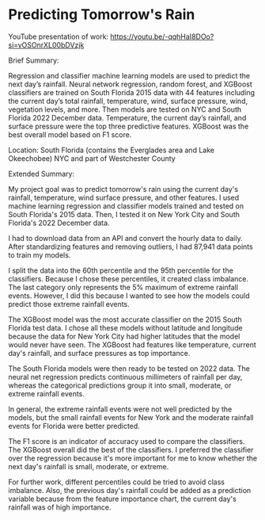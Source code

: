 # Predicting Tomorrow's Rain

YouTube presentation of work: https://youtu.be/-qqhHaI8DOo?si=vOSOnrXL00bDVzjk

Brief Summary: 

Regression and classifier machine learning models are used to predict the next day’s rainfall. Neural network regression, random forest, and XGBoost classifiers are trained on South Florida 2015 data with 44 features including the current day’s total rainfall, temperature, wind, surface pressure, wind, vegetation levels, and more. Then models are tested on NYC and South Florida 2022 December data. Temperature, the current day’s rainfall, and surface pressure were the top three predictive features. XGBoost was the best overall model based on F1 score.

Location:
South Florida (contains the Everglades area and Lake Okeechobee)
NYC and part of Westchester County

Extended Summary:

My project goal was to predict tomorrow's rain using the current day's rainfall, temperature, wind surface pressure, and other features. I used machine learning regression and classifier models trained and tested on South Florida's 2015 data. Then, I tested it on New York City and South Florida's 2022 December data. 

I had to download data from an API and convert the hourly data to daily. After standardizing features and removing outliers, I had 87,941 data points to train my models. 

I split the data into the 60th percentile and the 95th percentile for the classifiers. Because I chose these percentiles, it created class imbalance. The last category only represents the 5% maximum of extreme rainfall events. However, I did this because I wanted to see how the models could predict those extreme rainfall events. 

The XGBoost model was the most accurate classifier on the 2015 South Florida test data. I chose all these models without latitude and longitude because the data for New York City had higher latitudes that the model would never have seen. The XGBoost had features like temperature, current day's rainfall, and surface pressures as top importance. 

The South Florida models were then ready to be tested on 2022 data. The neural net regression predicts continuous millimeters of rainfall per day, whereas the categorical predictions group it into small, moderate, or extreme rainfall events. 

In general, the extreme rainfall events were not well predicted by the models, but the small rainfall events for New York and the moderate rainfall events for Florida were better predicted. 

The F1 score is an indicator of accuracy used to compare the classifiers. The XGBoost overall did the best of the classifiers. I preferred the classifier over the regression because it's more important for me to know whether the next day's rainfall is small, moderate, or extreme.

For further work, different percentiles could be tried to avoid class imbalance. Also, the previous day's rainfall could be added as a prediction variable because from the feature importance chart, the current day's rainfall was of high importance. 
